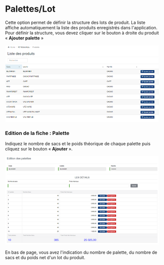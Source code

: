 # Palettes/Lot

Cette option permet de définir la structure des lots de produit. La liste affiche automatiquement la liste des produits enregistrés dans l'application. Pour définir la structure, vous devez cliquer sur le bouton à droite du produit « **Ajouter palette** »

![](../../.gitbook/assets/palettelot1.png)

### **Edition de la fiche : Palette**

Indiquez le nombre de sacs et le poids théorique de chaque palette puis cliquez sur le bouton « **Ajouter** ».

![](../../.gitbook/assets/palettelot2.png)

En bas de page, vous avez l'indication du nombre de palette, du nombre de sacs et du poids net d'un lot du produit.


